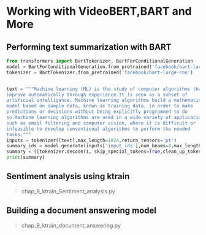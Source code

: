 # Working with VideoBERT,BART and More 


## Performing text summarization with BART 
```python
from transformers import BartTokenizer, BartForConditionalGeneration
model = BartForConditionalGeneration.from_pretrained('facebook/bart-large-cnn')
tokenizer = BartTokenizer.from_pretrained('facebook/bart-large-cnn')


text = """Machine learning (ML) is the study of computer algorithms that
improve automatically through experience.It is seen as a subset of
artificial intelligence. Machine learning algorithms build a mathematical
model based on sample data, known as training data, in order to make
predictions or decisions without being explicitly programmed to do
so.Machine learning algorithms are used in a wide variety of applications,
such as email filtering and computer vision, where it is difficult or
infeasible to develop conventional algorithms to perform the needed
tasks."""
inputs = tokenizer([text],max_length=1024,return_tensors='pt')
summary_ids = model.generate(inputs['input_ids'],num_beams=4,max_length=100,early_stopping=True)
summary = ([tokenizer.decode(i, skip_special_tokens=True,clean_up_tokenization_space=False) for i in summary_idx])
print(summary)

```

## Sentiment analysis using ktrain 
> chap_9_ktrain_Sentiment_analysis.py

## Building a document answering model 
> chap_9_ktrain_document_answering.py